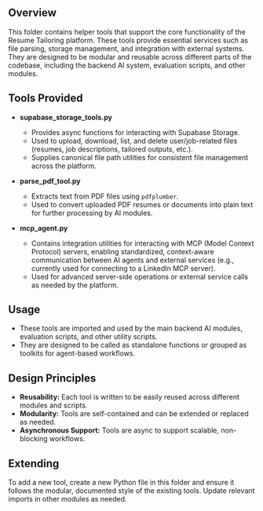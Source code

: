 ## Overview

This folder contains helper tools that support the core functionality of the Resume Tailoring platform. These tools provide essential services such as file parsing, storage management, and integration with external systems. They are designed to be modular and reusable across different parts of the codebase, including the backend AI system, evaluation scripts, and other modules.

## Tools Provided

- **supabase_storage_tools.py**
  - Provides async functions for interacting with Supabase Storage.
  - Used to upload, download, list, and delete user/job-related files (resumes, job descriptions, tailored outputs, etc.).
  - Supplies canonical file path utilities for consistent file management across the platform.

- **parse_pdf_tool.py**
  - Extracts text from PDF files using `pdfplumber`.
  - Used to convert uploaded PDF resumes or documents into plain text for further processing by AI modules.

- **mcp_agent.py**
  - Contains integration utilities for interacting with MCP (Model Context Protocol) servers, enabling standardized, context-aware communication between AI agents and external services (e.g., currently used for connecting to a LinkedIn MCP server).
  - Used for advanced server-side operations or external service calls as needed by the platform.

## Usage

- These tools are imported and used by the main backend AI modules, evaluation scripts, and other utility scripts.
- They are designed to be called as standalone functions or grouped as toolkits for agent-based workflows.

## Design Principles

- **Reusability:** Each tool is written to be easily reused across different modules and scripts.
- **Modularity:** Tools are self-contained and can be extended or replaced as needed.
- **Asynchronous Support:** Tools are async to support scalable, non-blocking workflows.

## Extending

To add a new tool, create a new Python file in this folder and ensure it follows the modular, documented style of the existing tools. Update relevant imports in other modules as needed. 